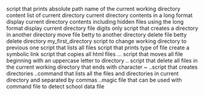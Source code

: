 script that prints absolute path name of the current working directory
content list of current directory
current directory contents in a long format
display current directory contents including hidden files using the long format
display current directory file digits only
script that creates a directory in another directory
move file betty to another directory
delete file betty
delete directory my_first_directory
script to change working directory to previous one
script that lists all files
script that prints type of file
create a symbolic link
script that copies all html files
... script that moves all file beginning with an uppercase letter to directory
.. script that delete all files in the current working directory that ends with character ~
..script that creates directories
..command that lists all the files and directories in current directory and separated by commas
..magic file that can be used with command file to detect school data file
